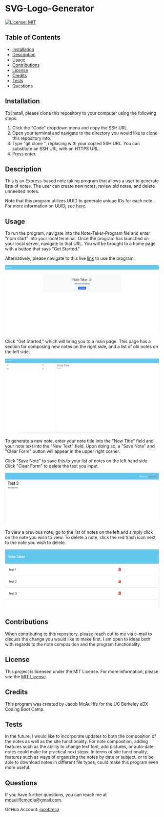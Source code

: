 # SVG-Logo-Generator
[![License: MIT](https://img.shields.io/badge/License-MIT-yellow.svg)](https://opensource.org/licenses/MIT)
## Table of Contents
* [Installation](#installation)
* [Description](#description)
* [Usage](#usage)
* [Contributions](#contributions)
* [License](#license)
* [Credits](#credits)
* [Tests](#tests)
* [Questions](#questions)
    
## Installation
To install, please clone this repository to your computer using the following steps:

1. Click the "Code" dropdown menu and copy the SSH URL.
2. Open your terminal and navigate to the directory you would like to clone this repository into.
3. Type "git clone <paste SSH URL>", replacing <paste SSH URL> with your copied SSH URL. You can substitute an SSH URL with an HTTPS URL.
4. Press enter.

## Description
This is an Express-based note taking program that allows a user to generate lists of notes. The user can create new notes, review old notes, and delete unneeded notes.

Note that this program utilizes UUID to generate unique IDs for each note. For more information on UUID, see [here](https://www.npmjs.com/package/uuid).

## Usage
To run the program, navigate into the Note-Taker-Program file and enter "npm start" into your local terminal. Once the program has launched on your local server, navigate to that URL. You will be brought to a home page with a button that says "Get Started."

Alternatively, please navigate to this live [link](https://note-taker-program-1.onrender.com/) to use the program.

![Screenshot](assets/screenshots/screenshot1.png)

Click "Get Started," which will bring you to a main page. This page has a section for composing new notes on the right side, and a list of old notes on the left side.

![Screenshot](assets/screenshots/screenshot2.png)

To generate a new note, enter your note title into the "New Title" field and your note text into the "New Text" field. Upon doing so, a "Save Note" and "Clear Form" button will appear in the upper right corner.

Click "Save Note" to save this to your list of notes on the left hand side. Click "Clear Form" to delete the text you input.

![Screenshot](assets/screenshots/screenshot3.png)

To view a previous note, go to the list of notes on the left and simply click on the note you wish to view. To delete a note, click the red trash icon next to the note you wish to delete.

![Screenshot](assets/screenshots/screenshot4.png)

## Contributions
When contributing to this repository, please reach out to me via e-mail to discuss the change you would like to make first. I am open to ideas both with regards to the note composition and the program functionality.

## License
This project is licensed under the MIT License. For more information, please see the [MIT License](https://opensource.org/licenses/MIT).

## Credits
This program was created by Jacob McAuliffe for the UC Berkeley eDX Coding Boot Camp.

## Tests
In the future, I would like to incorporate updates to both the composition of the notes as well as the site functionality. For note composition, adding features such as the ability to change text font, add pictures, or auto-date notes could make for practical next steps. In terms of site functionality, features such as ways of organizing the notes by date or subject, or to be able to download notes in different file types, could make this program even more useful.

## Questions
If you have further questions, you can reach me at [mcauliffemedia@gmail.com](mailto:mcauliffemedia@gmail.com).

GitHub Account: [jacobmca](https://github.com/jacobmca)
